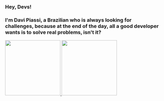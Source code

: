 ### Hey, Devs!
### I'm Davi Piassi, a Brazilian who is always looking for challenges, because at the end of the day, all a good developer wants is to solve real problems, isn't it?


<div id='stats-container'>
<a href="https://github.com/davipiassi">
<img loading="lazy" height="180em" margin-right="20em" src="https://github-readme-stats.vercel.app/api/top-langs/?username=davipiassi&layout=compact&langs_count=7&theme=transparent"/>
<img loading="lazy" height="180em" src="https://github-readme-stats.vercel.app/api?username=davipiassi&show_icons=true&theme=transparent&include_all_commits=true&count_private=true"/>
</div>
